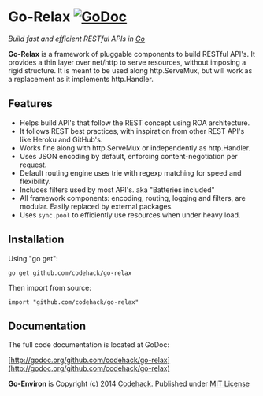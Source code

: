 # Go-Relax [![GoDoc](https://godoc.org/github.com/codehack/go-relax?status.svg)](https://godoc.org/github.com/codehack/go-relax)

*Build fast and efficient RESTful APIs in [Go](http://golang.org)*

**Go-Relax** is a framework of pluggable components to build RESTful API's. It provides a thin layer over net/http to serve resources, without imposing a rigid structure. It is meant to be used along http.ServeMux, but will work as a replacement as it implements http.Handler.

## Features

- Helps build API's that follow the REST concept using ROA architecture.
- It follows REST best practices, with inspiration from other REST API's like Heroku and GitHub's.
- Works fine along with http.ServeMux or independently as http.Handler.
- Uses JSON encoding by default, enforcing content-negotiation per request.
- Default routing engine uses trie with regexp matching for speed and flexibility.
- Includes filters used by most API's. aka "Batteries included"
- All framework components: encoding, routing, logging and filters, are modular. Easily replaced by external packages.
- Uses ``sync.pool`` to efficiently use resources when under heavy load.

## Installation

Using "go get":

	go get github.com/codehack/go-relax

Then import from source:

	import "github.com/codehack/go-relax"

## Documentation

The full code documentation is located at GoDoc:

[http://godoc.org/github.com/codehack/go-relax](http://godoc.org/github.com/codehack/go-relax)

**Go-Environ** is Copyright (c) 2014 [Codehack](http://codehack.com).
Published under [MIT License](https://raw.githubusercontent.com/codehack/go-relax/master/LICENSE)



